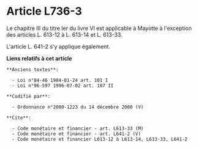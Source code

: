 # Article L736-3

Le chapitre III du titre Ier du livre VI est applicable à Mayotte à l'exception des articles L. 613-12 à L. 613-14 et L.
613-33.

L'article L. 641-2 s'y applique également.

**Liens relatifs à cet article**

	**Anciens textes**:

	  - Loi n°84-46 1984-01-24 art. 101 I
	  - Loi n°96-597 1996-07-02 art. 107 II

	**Codifié par**:

	  - Ordonnance n°2000-1223 du 14 décembre 2000 (V)

	**Cite**:

	  - Code monétaire et financier - art. L613-33 (M)
	  - Code monétaire et financier - art. L641-2 (V)
	  - Code monétaire et financier L613-12 à L613-14, L613-33, L641-2
